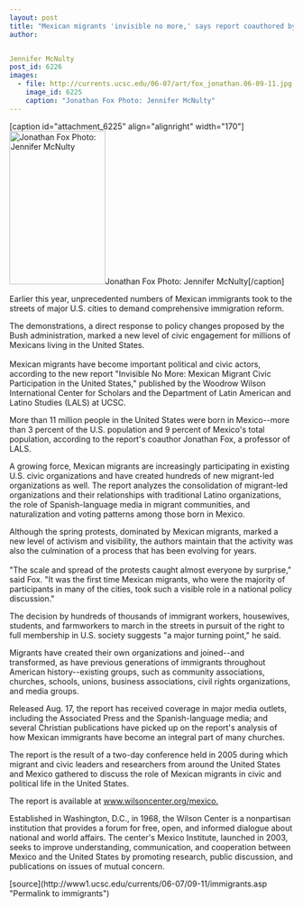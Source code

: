 ```yaml
---
layout: post
title: "Mexican migrants 'invisible no more,' says report coauthored by LALS prof"
author: 


Jennifer McNulty
post_id: 6226
images:
  - file: http://currents.ucsc.edu/06-07/art/fox_jonathan.06-09-11.jpg
    image_id: 6225
    caption: "Jonathan Fox Photo: Jennifer McNulty"
---
```


[caption id="attachment_6225" align="alignright" width="170"]<a href="http://localhost/mysite/wp-content/uploads/2006/09/fox_jonathan.06-09-11.jpg"><img class="size-full wp-image-6225" src="http://localhost/mysite/wp-content/uploads/2006/09/fox_jonathan.06-09-11.jpg" alt="Jonathan Fox Photo: Jennifer McNulty" width="170" height="272" /></a>Jonathan Fox Photo: Jennifer McNulty[/caption]
<a name="content" id="content"></a>
<p>
  Earlier this year, unprecedented numbers of Mexican immigrants took to the streets of major U.S. cities to demand comprehensive immigration reform.
</p>
<p>
  The demonstrations, a direct response to policy changes proposed by the Bush administration, marked a new level of civic engagement for millions of Mexicans living in the United States.<br>
  <br>
  Mexican migrants have become important political and civic actors, according to the new report "Invisible No More: Mexican Migrant Civic Participation in the United States," published by the Woodrow Wilson International Center for Scholars and the Department of Latin American and Latino Studies (LALS) at UCSC.
</p>
<p>
  More than 11 million people in the United States were born in Mexico--more than 3 percent of the U.S. population and 9 percent of Mexico's total population, according to the report's coauthor Jonathan Fox, a professor of LALS.
</p>
<p>
  A growing force, Mexican migrants are increasingly participating in existing U.S. civic organizations and have created hundreds of new migrant-led organizations as well. The report analyzes the consolidation of migrant-led organizations and their relationships with traditional Latino organizations, the role of Spanish-language media in migrant communities, and naturalization and voting patterns among those born in Mexico.
</p>
<p>
  Although the spring protests, dominated by Mexican migrants, marked a new level of activism and visibility, the authors maintain that the activity was also the culmination of a process that has been evolving for years.<br>
  <br>
  "The scale and spread of the protests caught almost everyone by surprise," said Fox. "It was the first time Mexican migrants, who were the majority of participants in many of the cities, took such a visible role in a national policy discussion."
</p>
<p>
  The decision by hundreds of thousands of immigrant workers, housewives, students, and farmworkers to march in the streets in pursuit of the right to full membership in U.S. society suggests "a major turning point," he said.
</p>
<p>
  Migrants have created their own organizations and joined--and transformed, as have previous generations of immigrants throughout American history--existing groups, such as community associations, churches, schools, unions, business associations, civil rights organizations, and media groups.
</p>
<p>
  Released Aug. 17, the report has received coverage in major media outlets, including the Associated Press and the Spanish-language media; and several Christian publications have picked up on the report's analysis of how Mexican immigrants have become an integral part of many churches.
</p>
<p>
  The report is the result of a two-day conference held in 2005 during which migrant and civic leaders and researchers from around the United States and Mexico gathered to discuss the role of Mexican migrants in civic and political life in the United States.
</p>
<p>
  The report is available at <a href="http://www.wilsoncenter.org/mexico">www.wilsoncenter.org/mexico.</a>
</p>
<p>
  Established in Washington, D.C., in 1968, the Wilson Center is a nonpartisan institution that provides a forum for free, open, and informed dialogue about national and world affairs. The center's Mexico Institute, launched in 2003, seeks to improve understanding, communication, and cooperation between Mexico and the United States by promoting research, public discussion, and publications on issues of mutual concern.
</p>
[source](http://www1.ucsc.edu/currents/06-07/09-11/immigrants.asp "Permalink to immigrants")
